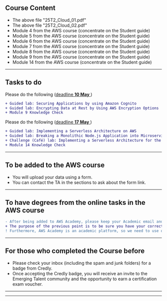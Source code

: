 <!--

```diff
- The 5th April lecture will be online at 7:00 pm at the below links:
- The 19th April lecture will be online at 8:30 pm at the below links:
- The 12th April lecture will be online at 8:30 pm at the below links:
- If I don't join at 8:40 for the Saturday lecture (26 April), you can leave the call, as our lecture will be postponed
+ Our next lecture on Saturday, 03 May, will be online at 8:30 pm at the below links
```

- Saturday 1st part 7:00 pm https://meet.google.com/pdh-gvnk-hid
- Saturday 2nd part 8:00 pm https://meet.google.com/pay-eveb-ebt (if we need)

Please do the following (<ins>deadline **24 April** </ins>)
```diff
+ Guided lab: Creating a VPC Peering Connection
+ Module 8 Knowledge Check
```

Please do the following (<ins>deadline **17 April** </ins>)
```diff
+ Guided lab: Creating an Amazon RDS Database
+ Challenge (Cafe) lab: Migrating a Database to Amazon RDS
+ Module 6 Knowledge Check
```
---

Please do the following (<ins>deadline **28 Mar** </ins>)
```diff
+ Guided lab: Creating a Virtual Private Cloud
+ Challenge (Cafe) lab: Creating a VPC Networking Environment for the Café
+ Module 7 Knowledge Check
+ Guided lab: Introducing Amazon Elastic File System (Amazon EFS)
+ Challenge (Cafe) lab: Creating a Dynamic Website for the Café
+ Module 5 Knowledge Check
```
---

Please do the following (<ins>deadline **19 Mar** </ins>)
```diff
+ Challenge (Cafe) lab: Creating a Static Website for the Cafe
+ Module 4 Knowledge Check
```

## Meet Links
- Saturday 1st part 8:30 https://meet.google.com/pdh-gvnk-hid
- Saturday 2nd part 9:30 https://meet.google.com/pay-eveb-ebt (if we need)
---

-->


```diff

```

## Course Content
- The above file "25T2_Cloud_01.pdf"
- The above file "25T2_Cloud_02.pdf"
- Module 4 from the AWS course (concentrate on the Student guide)
- Module 5 from the AWS course (concentrate on the Student guide)
- Module 6 from the AWS course (concentrate on the Student guide)
- Module 7 from the AWS course (concentrate on the Student guide)
- Module 8 from the AWS course (concentrate on the Student guide)
- Module 9 from the AWS course (concentrate on the Student guide)
- Module 14 from the AWS course (concentrate on the Student guide)
---

## Tasks to do
Please do the following (<ins>deadline **10 May** </ins>)
```diff
+ Guided lab: Securing Applications by using Amazon Cognito
+ Guided lab: Encrypting Data at Rest by Using AWS Encryption Options
+ Module 9 Knowledge Check
```
Please do the following (<ins>deadline **17 May** </ins>)
```diff
+ Guided lab: Implementing a Serverless Architecture on AWS
+ Guided lab: Breaking a Monolithic Node.js Application into Microservices
+ Challenge (Café) lab: Implementing a Serverless Architecture for the Café
+ Module 14 Knowledge Check
```
---

## To be added to the AWS course
- You will upload your data using a form.
- You can contact the TA in the sections to ask about the form link.
---

## To have degrees from the online tasks in the AWS course
```diff
- After being added to AWS Academy, please keep your Academic email and Arabic Full name as it is
+ The purpose of the previous point is to be sure you have your correct degrees based on your work in the course
! Furthermore, AWS Academy is an academic platform, so we need to use our Academic emails
``` 
---

## For those who completed the Course before
- Please check your inbox (including the spam and junk folders) for a badge from Credly. 
- Once accepting the Credly badge, you will receive an invite to the Emerging Talent community and the opportunity to earn a certification exam voucher.
---



<!--
```diff
- There are no lectures on 15 and 16 Feb 2025
```
-->

<!--
+ Our next lecture will be online on Friday 13 Dec at 8:00 pm.
+ Our next lecture will be online on Friday 13 Dec at 8:00 pm.
- There is no lecture tomorrow (6 Dec.)
-->

---

<!--
### Tasks to do

Please do the following (<ins>deadline **24 Dec**</ins>) 
 - Module 5 Guided lab: Introducing Amazon Elastic File System (Amazon EFS)
 - Module 5 Challenge (Cafe) lab: Creating a Dynamic Website for the Café
 - Module 5 Knowledge Check

Please do the following (<ins>deadline **14 Dec**</ins>) 
 - Module 4 Challenge (Cafe) lab: Creating a Static Website for the Cafe
 - Module 4 Knowledge Check
 
Please do the following (<ins>deadline **12 Nov**</ins>) & (For those <ins>who added on 13 Nov </ins>to the course, the deadline is **17 Nov**)
 - Module 7 Guided lab: Creating a Virtual Private Cloud
 - Module 7 Challenge (Cafe) lab: Creating a VPC Networking Environment for the Café
 - Module 7 Knowledge Check

Please do the following (<ins>deadline **22 Nov**</ins>)
 - Module 3 Guided Lab: Exploring AWS Identity and Access Management (IAM)
 - Module 3 Knowledge Check
-->

<!--
### Lectures
- Lectures 1 and 2: please check the above PDF files
- Lectures 3: please check the AWS Academy course       >> Module 7 Student Guide
- Lectures 4 and 5: please check the AWS Academy course >> Module 3 Student Guide
- Lectures 6: please check the AWS Academy course >> Module 4 Student Guide
- Lectures 7: please check the AWS Academy course >> Module 5 Student Guide
---
-->

<!--
```diff
- Our lecture will be online on Friday at 8:00 pm.
+ Google Meet link for the 1st part of the lecture: https://meet.google.com/onj-pkzn-tme
+ Google Meet link for the 2nd part of the lecture: https://meet.google.com/pay-eveb-ebt
```
-->
<!--

The next lectures will be on 29 April at "Modareg 5", Insha Allah. -->

<!--
```diff
-  There are no cloud or data warehousing lectures tomorrow, 29 September 2024. 
```
### Bonus Bdeadline: **24 May**

```diff
+ To get a bonus (such as for the Midterm Exam), please complete as many labs and knowledge checks as you can.
- Important: labs and knowledge checks that are not asked during the semester.
+ Labs have higher degrees.
```
To get the certificate (from AWS Academy), please finish all labs and knowledge checks.
---
-->



<!--
- Oral degrees are based on the online tasks
### We have finished our lectures. 

### Tasks to do
Please do the following (<ins>deadline **15 May**</ins>)
 - Module 13 - Guided Lab 1: Breaking a Monolithic Node.js Application into Microservices
 - Module 13 Guided Lab - Implementing a Serverless Architecture with AWS Lambda
 - Module 13 Challenge Lab - Implementing a Serverless Architecture for the Cafe


Please do the following (<ins>deadline **3 May**</ins>)
- Module 6 Knowledge Check
- Module 6 Guided Lab - Creating a Virtual Private Cloud
- Module 6 Challenge Lab - Creating a VPC Networking Environment for the Cafe
-->


<!--
### Lectures
- Lectures 1 and 2: please check the above PDF files
- Lectures 3: please check the AWS Academy course: Module 3 Student Guide
- Lectures 4 and 5: please check the AWS Academy course: Module 4 Student Guide
- Lectures 6: please check the AWS Academy course: Module 6 Student Guide
- Lectures 7: please check the above PDF file and the following video
  - https://youtu.be/99y8G79UGws
  - Important: You may be asked about what is in the video in the final exam, including command lines.  
---
-->



<!--
### Tasks to do
Please do the following (<ins>deadline **31 March**</ins>)
- Module 4 Knowledge Check
 
Please do the following (<ins>deadline **31 March** *(extended)*</ins>)
- Module 4 Guided Lab - Introducing Amazon Elastic File System (Amazon EFS)
- Module 4 Challenge Lab - Creating a Dynamic Website for the Cafe

---
-->



 <!--
Please do the following (<ins>deadline **23 March**</ins>)
- Module 3 Guided Lab - Hosting a Static Website
- Module 3 Challenge Lab - Creating a Static Website for the Cafe
- Module 3 Knowledge Check
-->



<!--
Please do the following (<ins>deadline **15 March**</ins>)
- Module 2 Knowledge Check
-->



<!--
### Zoom
- https://us05web.zoom.us/j/82861851614?pwd=1KCjaJbmRJvzLje2Kab3MuZVXNMuSL.1
- Saturday 03:00 pm
---
-->


<!--
### Adding to AWS Academy (or any other online Academy)
If you are not added, please send an email from your Academic mail (ended by fci.bu.edu.eg). The email should contain:
- Your full Arabic name, as shown on your official faculty ID
- Your program (IS, SC, AI, ...)
- Your level (4th, 3rd, 2nd, ...)
- Your course name (Cloud, Data Analytics, ...)


-->

 
<!--
### Practical Demo
- https://youtu.be/99y8G79UGws
- **Important:** You may be asked about what is in the video in the final exam, including command lines.

### Recorded Last Lecture
- https://youtu.be/HlRAzFeutVw
- https://youtu.be/tmw8PdNgri0

### AWS Academy Course and enhance your degrees (Ponus)
- For all who need to increase their degrees (such as for the Midterm Exam), please do labs and knowledge checks as you can.
```diff
+ It is still open till 23 Jan. but with fewer degrees compared for who did it on time
```
-->
<!-- - The deadline is 31 Dec. -->
<!--
### AWS Academy
- Please do labs and answer questions as you can.
- There will be a badge and completion certificate for those who complete all the labs and knowledge checks (all theoretical parts).
- AWS **may** organize a competition between students from all over Egypt in the second term.
--> 

 
<!--
Please do the following labs (<ins>deadline **22 December**</ins>)
- Module 11 Guided Lab: Streaming Dynamic Content using Amazon CloudFront
- Module 13 Guided Lab: Breaking a Monolithic Node.js Application into Microservices
-->

<!--
### Zoom Link
https://us05web.zoom.us/j/83518532308?pwd=NXNJVXRTZmQ0dnhuU3A5ODNtanBRUT09
```diff
+ We finished the lectures. I wish you all good luck with your exams.
! I will be available online next Monday at 7:30 pm to update you on AWS Academy.
```
-->



<!--
Please do the following labs (<ins>deadline **12 December**</ins>)
- Module 7 Guided Lab - Creating a VPC Peering Connection
- Module 9 Guided Lab - Creating a Highly Available Environment
-->



<!--
Please do the following labs (<ins>deadline **3 December**</ins>)
- Creating a Virtual Private Cloud
- Creating a VPC Networking Environment for the Cafe
-->

<!--
```diff
+ Please do the steps as mentioned in the labs exactly, 
! Please keep your complete real Arabic name and your Edu mail (fci.bu.edu.eg) in your profile.
```
-->

<!-- - including the "Lab complete" steps (click on End Lab). -->

<!--
Module 9 Challenge Lab - Creating a Scalable and Highly Available Environment for the Cafe
Module 11 Guided Lab - Streaming Dynamic Content using Amazon CloudFront

(Optional) Module 13 - Guided Lab 1: Breaking a Monolithic Node.js Application into Microservices
Module 13 Guided Lab - Implementing a Serverless Architecture with AWS Lambda
Module 13 Challenge Lab - Implementing a Serverless Architecture for the Cafe
-->

<!--
### Generic Note
```diff
+ You can enter the lecture after we start,
- ONLY from the BACK Door of the lecturer's room.
```
-->

<!--
### Sunday 26 Nov. Note

```diff
-  Due to the other years' exams, our lecture will be postponed 
```
-->

<!-- # Cloud
```diff
+ The lecturer of Sunday 05th November
- will be postponed to another date
```
-->

